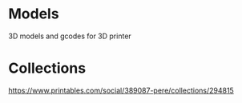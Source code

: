 # Models
3D models and gcodes for 3D printer
# Collections
https://www.printables.com/social/389087-pere/collections/294815

